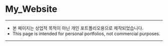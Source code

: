 # My_Website

------------------------------------------

- 본 페이지는 상업적 목적이 아닌 개인 포트폴리오용으로 제작되었습니다.
- This page is intended for personal portfolios, not commercial purposes.

------------------------------------------
